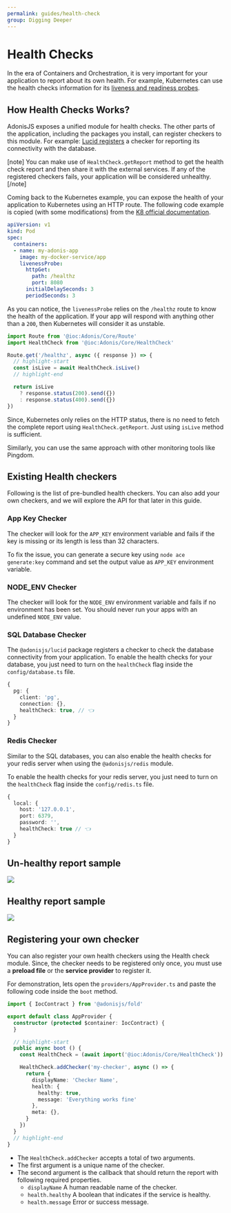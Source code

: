 ```yaml
---
permalink: guides/health-check
group: Digging Deeper
---
```


# Health Checks

In the era of Containers and Orchestration, it is very important for your application to report about its own health. For example, Kubernetes can use the health checks information for its [liveness and readiness probes](https://kubernetes.io/docs/tasks/configure-pod-container/configure-liveness-readiness-startup-probes/).

## How Health Checks Works?
AdonisJS exposes a unified module for health checks. The other parts of the application, including the packages you install, can register checkers to this module. For example: [Lucid registers](https://github.com/adonisjs/lucid/blob/develop/providers/DatabaseProvider.ts#L73) a checker for reporting its connectivity with the database.

[note]
You can make use of `HealthCheck.getReport` method to get the health check report and then share it with the external services.
If any of the registered checkers fails, your application will be considered unhealthy.
[/note]

Coming back to the Kubernetes example, you can expose the health of your application to Kubernetes using an HTTP route. The following code example is copied (with some modifications) from the [K8 official documentation](https://kubernetes.io/docs/tasks/configure-pod-container/configure-liveness-readiness-startup-probes/#define-a-liveness-http-request).

```yaml
apiVersion: v1
kind: Pod
spec:
  containers:
  - name: my-adonis-app
    image: my-docker-service/app
    livenessProbe:
      httpGet:
        path: /healthz
        port: 8080
      initialDelaySeconds: 3
      periodSeconds: 3
```

As you can notice, the `livenessProbe` relies on the `/healthz` route to know the health of the application. If your app will respond with anything other than a `200`, then Kubernetes will consider it as unstable.

```ts
import Route from '@ioc:Adonis/Core/Route'
import HealthCheck from '@ioc:Adonis/Core/HealthCheck'

Route.get('/healthz', async ({ response }) => {
  // highlight-start
  const isLive = await HealthCheck.isLive()
  // highlight-end

  return isLive
    ? response.status(200).send({})
    : response.status(400).send({})
})
```

Since, Kubernetes only relies on the HTTP status, there is no need to fetch the complete report using `HealthCheck.getReport`. Just using `isLive` method is sufficient.

Similarly, you can use the same approach with other monitoring tools like Pingdom.

## Existing Health checkers
Following is the list of pre-bundled health checkers. You can also add your own checkers, and we will explore the API for that later in this guide.

### App Key Checker
The checker will look for the `APP_KEY` environment variable and fails if the key is missing or its length is less than 32 characters.

To fix the issue, you can generate a secure key using `node ace generate:key` command and set the output value as `APP_KEY` environment variable.

### NODE_ENV Checker
The checker will look for the `NODE_ENV` environment variable and fails if no environment has been set. You should never run your apps with an undefined `NODE_ENV` value.

### SQL Database Checker
The `@adonisjs/lucid` package registers a checker to check the database connectivity from your application. To enable the health checks for your database, you just need to turn on the `healthCheck` flag inside the `config/database.ts` file.

```ts
{
  pg: {
    client: 'pg',
    connection: {},
    healthCheck: true, // 👈
  }
}
```

### Redis Checker
Similar to the SQL databases, you can also enable the health checks for your redis server when using the `@adonisjs/redis` module.

To enable the health checks for your redis server, you just need to turn on the `healthCheck` flag inside the `config/redis.ts` file.

```ts
{
  local: {
    host: '127.0.0.1',
    port: 6379,
    password: '',
    healthCheck: true // 👈
  }
}
```

## Un-healthy report sample

![](https://res.cloudinary.com/adonis-js/image/upload/v1592214549/adonisjs.com/unhealthy-health-check.png)

## Healthy report sample

![](https://res.cloudinary.com/adonis-js/image/upload/v1592214549/adonisjs.com/health-check-healthy.png)

## Registering your own checker
You can also register your own health checkers using the Health check module. Since, the checker needs to be registered only once, you must use a **preload file** or the **service provider** to register it.

For demonstration, lets open the `providers/AppProvider.ts` and paste the following code inside the `boot` method.

```ts
import { IocContract } from '@adonisjs/fold'

export default class AppProvider {
  constructor (protected $container: IocContract) {
  }

  // highlight-start
  public async boot () {
    const HealthCheck = (await import('@ioc:Adonis/Core/HealthCheck')).default

    HealthCheck.addChecker('my-checker', async () => {
      return {
        displayName: 'Checker Name',
        health: {
          healthy: true,
          message: 'Everything works fine'
        },
        meta: {},
      }
    })
  }
  // highlight-end
}
```

- The `HealthCheck.addChecker` accepts a total of two arguments.
- The first argument is a unique name of the checker.
- The second argument is the callback that should return the report with following required properties.
  - `displayName` A human readable name of the checker.
  - `health.healthy` A boolean that indicates if the service is healthy.
  - `health.message` Error or success message.
